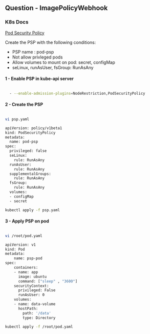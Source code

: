 ## Question - ImagePolicyWebhook

### K8s Docs

[Pod Security Policy](https://kubernetes.io/docs/concepts/policy/pod-security-policy/)

Create the PSP with the following conditions:
- PSP name : pod-psp
- Not allow privleged pods
- Allow volumes to mount on pod: secret, configMap
- seLinux, runAsUser, fsGroup: RunAsAny

#### 1 - Enable PSP in kube-api server

```sh

  - --enable-admission-plugins=NodeRestriction,PodSecurityPolicy

```

#### 2 - Create the PSP

```sh

vi psp.yaml

apiVersion: policy/v1beta1
kind: PodSecurityPolicy
metadata:
  name: pod-psp
spec:
  privileged: false
  seLinux:
    rule: RunAsAny
  runAsUser:
    rule: RunAsAny
  supplementalGroups:
    rule: RunAsAny
  fsGroup:
    rule: RunAsAny
  volumes:
  - configMap
  - secret

kubectl apply -f psp.yaml

```

#### 3 - Apply PSP on pod

```sh

vi /root/pod.yaml

apiVersion: v1
kind: Pod
metadata:
    name: psp-pod
spec:
    containers:
    - name: app
      image: ubuntu
      command: ["sleep" , "3600"]
    securityContext:
      privileged: False
      runAsUser: 0
    volumes:
    - name: data-volume
      hostPath:
        path: '/data'
        type: Directory

kubectl apply -f /root/pod.yaml

```
